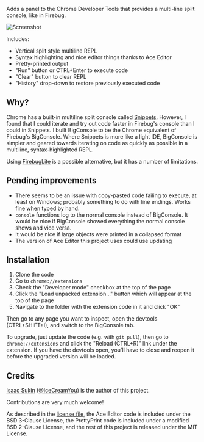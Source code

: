 Adds a panel to the Chrome Developer Tools that provides a multi-line split
console, like in Firebug.

![Screenshot](https://raw.github.com/IceCreamYou/Chrome-BigConsole/master/screenshot.png)

Includes:

- Vertical split style multiline REPL
- Syntax highlighting and nice editor things thanks to Ace Editor
- Pretty-printed output
- "Run" button or CTRL+Enter to execute code
- "Clear" button to clear REPL
- "History" drop-down to restore previously executed code

## Why?

Chrome has a built-in multiline split console called
[Snippets](https://developers.google.com/chrome-developer-tools/docs/authoring-development-workflow#snippets).
However, I found that I could iterate and try out code faster in Firebug's
console than I could in Snippets. I built BigConsole to be the Chrome
equivalent of Firebug's BigConsole. Where Snippets is more like a light IDE,
BigConsole is simpler and geared towards iterating on code as quickly as
possible in a multiline, syntax-highlighted REPL.

Using [FirebugLite](https://getfirebug.com/firebuglite) is a possible
alternative, but it has a number of limitations.

## Pending improvements

- There seems to be an issue with copy-pasted code failing to execute, at least
  on Windows; probably something to do with line endings. Works fine when typed
  by hand.
- `console` functions log to the normal console instead of BigConsole. It would
  be nice if BigConsole showed everything the normal console shows and vice
  versa.
- It would be nice if large objects were printed in a collapsed format
- The version of Ace Editor this project uses could use updating

## Installation

1. Clone the code
2. Go to `chrome://extensions`
3. Check the "Developer mode" checkbox at the top of the page
4. Click the "Load unpacked extension..." button which will appear at the top
   of the page
5. Navigate to the folder with the extension code in it and click "OK"

Then go to any page you want to inspect, open the devtools (CTRL+SHIFT+I), and
switch to the BigConsole tab.

To upgrade, just update the code (e.g. with `git pull`), then go to
`chrome://extensions` and click the "Reload (CTRL+R)" link under the extension.
If you have the devtools open, you'll have to close and reopen it before the
upgraded version will be loaded.

## Credits

[Isaac Sukin](http://www.isaacsukin.com/contact)
([@IceCreamYou](https://twitter.com/IceCreamYou)) is the author of this
project.

Contributions are very much welcome!

As described in the
[license file](https://github.com/IceCreamYou/Chrome-BigConsole/blob/master/LICENSE.md),
the Ace Editor code is included under the BSD 3-Clause License, the PrettyPrint
code is included under a modified BSD 2-Clause License, and the rest of this
project is released under the MIT License.
